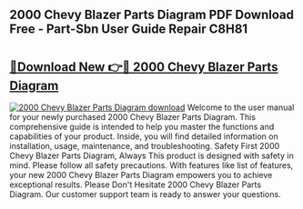 ## 2000 Chevy Blazer Parts Diagram PDF Download Free - Part-Sbn User Guide Repair C8H81

# <h2><a href="http://dfj40o.blite.top/?on=2000+Chevy+Blazer+Parts+Diagram">🔗Download New 👉🔴 2000 Chevy Blazer Parts Diagram</a></h2>

[![2000 Chevy Blazer Parts Diagram download](https://i.imgur.com/lujVjoI.png)](http://dfj40o.blite.top/?on=2000+Chevy+Blazer+Parts+Diagram)
Welcome to the user manual for your newly purchased 2000 Chevy Blazer Parts Diagram. This comprehensive guide is intended to help you master the functions and capabilities of your product. Inside, you will find detailed information on installation, usage, maintenance, and troubleshooting. Safety First 2000 Chevy Blazer Parts Diagram, Always This product is designed with safety in mind. Please follow all safety precautions. With features like list of features, your new 2000 Chevy Blazer Parts Diagram empowers you to achieve exceptional results. Please Don't Hesitate 2000 Chevy Blazer Parts Diagram. Our customer support team is ready to answer your questions.
